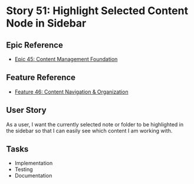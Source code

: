 # Story 51: Highlight Selected Content Node in Sidebar

## Epic Reference
- [Epic 45: Content Management Foundation](../1-epics/2-to-refine/45-epic-content_management_foundation.md)

## Feature Reference
- [Feature 46: Content Navigation & Organization](46-feature-content_navigation_and_organization.md)

## User Story
As a user, I want the currently selected note or folder to be highlighted in the sidebar so that I can easily see which content I am working with.

## Tasks
- Implementation
- Testing
- Documentation 

